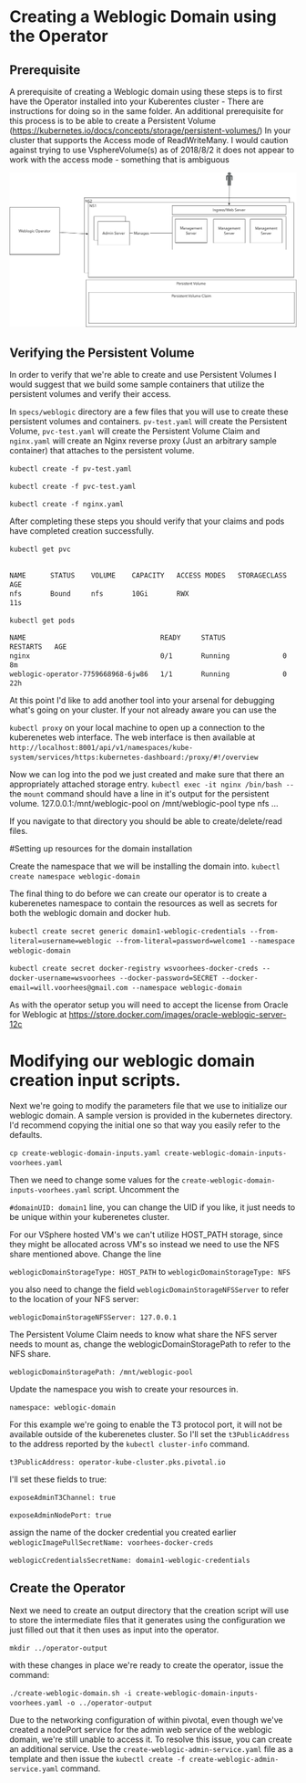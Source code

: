 # Creating a Weblogic Domain using the Operator

## Prerequisite
A prerequisite of creating a Weblogic domain using these steps is to first have the Operator installed into your Kuberentes cluster - There are instructions for doing so in the same folder.
An additional prerequisite for this process is to be able to create a Persistent Volume (https://kubernetes.io/docs/concepts/storage/persistent-volumes/) In your cluster that supports the Access mode of ReadWriteMany.
I would caution against trying to use VsphereVolume(s) as of 2018/8/2 it does not appear to work with the access mode - something that is ambiguous

![Final State](./images/WeblogicOperatorOverview.png)

## Verifying the Persistent Volume
In order to verify that we're able to create and use Persistent Volumes I would suggest that we build some sample containers that utilize the persistent volumes and verify their access.

In `specs/weblogic` directory are a few files that you will use to create these persistent volumes and containers. `pv-test.yaml` will create the Persistent Volume, `pvc-test.yaml` will create the Persistent Volume Claim and `nginx.yaml` will create an Nginx reverse proxy (Just an arbitrary sample container) that attaches to the persistent volume.

`kubectl create -f pv-test.yaml`

`kubectl create -f pvc-test.yaml`

`kubectl create -f nginx.yaml`

After completing these steps you should verify that your claims and pods have completed creation successfully.

`kubectl get pvc`

```

NAME      STATUS    VOLUME    CAPACITY   ACCESS MODES   STORAGECLASS   AGE
nfs       Bound     nfs       10Gi       RWX                           11s

```

`kubectl get pods`

```
NAME                                 READY     STATUS              RESTARTS   AGE
nginx                                0/1       Running             0          8m
weblogic-operator-7759668968-6jw86   1/1       Running             0          22h
```

At this point I'd like to add another tool into your arsenal for debugging what's going on your cluster. If your not already aware you can use the

`kubectl proxy` on your local machine to open up a connection to the kuberenetes web interface. The web interface is then available at `http://localhost:8001/api/v1/namespaces/kube-system/services/https:kubernetes-dashboard:/proxy/#!/overview`

Now we can log into the pod we just created and make sure that there an appropriately attached storage entry.
`kubectl exec -it nginx /bin/bash --`  the `mount` command should have a line in it's output for the persistent volume.
127.0.0.1:/mnt/weblogic-pool on /mnt/weblogic-pool type nfs ...

If you navigate to that directory you should be able to create/delete/read files.

#Setting up resources for the domain installation

Create the namespace that we will be installing the domain into.
`kubectl create namespace weblogic-domain`


The final thing to do before we can create our operator is to create a kuberenetes namespace to contain the resources as well as secrets for both the weblogic domain and docker hub.


`kubectl create secret generic domain1-weblogic-credentials --from-literal=username=weblogic --from-literal=password=welcome1 --namespace weblogic-domain`

`kubectl create secret docker-registry wsvoorhees-docker-creds --docker-username=wsvoorhees --docker-password=SECRET --docker-email=will.voorhees@gmail.com --namespace weblogic-domain`

As with the operator setup you will need to accept the license from Oracle for Weblogic  at https://store.docker.com/images/oracle-weblogic-server-12c


# Modifying our weblogic domain creation input scripts.
Next we're going to modify the parameters file that we use to initialize our weblogic domain. A sample version is provided in the kubernetes directory. I'd recommend copying the initial one so that way you easily refer to the defaults.

`cp create-weblogic-domain-inputs.yaml create-weblogic-domain-inputs-voorhees.yaml`

Then we need to change some values for the `create-weblogic-domain-inputs-voorhees.yaml` script. Uncomment the

`#domainUID: domain1` line, you can change the UID if you like, it just needs to be unique within your kuberenetes cluster.

For our VSphere hosted VM's we can't utilize HOST_PATH storage, since they might be allocated across VM's so instead we need to use the NFS share mentioned above. Change the line

`weblogicDomainStorageType: HOST_PATH` to `weblogicDomainStorageType: NFS`

you also need to change the field `weblogicDomainStorageNFSServer` to refer to the location of your NFS server:

`weblogicDomainStorageNFSServer: 127.0.0.1`

The Persistent Volume Claim needs to know what share the NFS server needs to mount as, change the weblogicDomainStoragePath to refer to the NFS share.

`weblogicDomainStoragePath: /mnt/weblogic-pool`

Update the namespace you wish to create your resources in.

`namespace: weblogic-domain`

For this example we're going to enable the T3 protocol port, it will not be available outside of the kuberenetes cluster. So I'll set the `t3PublicAddress` to the address reported by the `kubectl cluster-info` command.

`t3PublicAddress: operator-kube-cluster.pks.pivotal.io`

I'll set these fields to true:

`exposeAdminT3Channel: true`

`exposeAdminNodePort: true`


assign the name of the docker credential you created earlier
`weblogicImagePullSecretName: voorhees-docker-creds`

`weblogicCredentialsSecretName: domain1-weblogic-credentials` 

## Create the Operator

Next we need to create an output directory that the creation script will use to store the intermediate files that it generates using the configuration we just filled out that it then uses as input into the operator.

`mkdir ../operator-output`



with these changes in place we're ready to create the operator, issue the command:

`./create-weblogic-domain.sh -i create-weblogic-domain-inputs-voorhees.yaml -o ../operator-output`

Due to the networking configuration of within pivotal, even though we've created a nodePort service for the admin web service of the weblogic domain, we're still unable to access it. To resolve this issue, you can create an additional service. Use the `create-weblogic-admin-service.yaml` file as a template and then issue the `kubectl create -f create-weblogic-admin-service.yaml` command.
